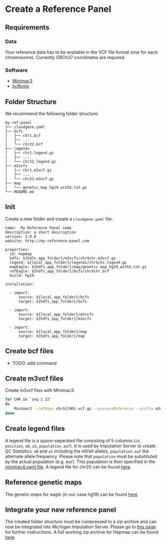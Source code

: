 # Create a Reference Panel

## Requirements

### Data

Your reference data has to be available in the VCF file format (one for each chromosome). Currently GRCh37 coordinates are required. 

### Software

- [Minimac3](https://github.com/Santy-8128/Minimac3)
- [bcftools](https://samtools.github.io/bcftools/bcftools.html)


## Folder Structure

We recommend the following folder structure:

```ansi
my-ref-panel
├── cloudgene.yaml
├── bcfs
|   ├── chr1.bcf
|   ├── ...
|   └── chr22.bcf
├── legends
|   ├── chr1.legend.gz
|   ├── ...
|   └── chr22.legend.gz
├── m3vcfs
|   ├── chr1.m3vcf.gz
|   ├── ...
|   └── chr22.m3vcf.gz
├── map
|   └── genetic_map_hg19_withX.txt.gz
└── README.md
```


## Init

Create a new folder and create a `cloudgene.yaml` file:

```
name:  My Reference Panel name
description: a short description
version: 1.0.0
website: http://my-reference-panel.com

properties:
  id: hapmap
  hdfs: ${hdfs_app_folder}/m3vcfs/chr$chr.m3vcf.gz
  legend: ${local_app_folder}/legends/chr$chr.legend.gz
  mapEagle: ${hdfs_app_folder}/map/genetic_map_hg19_withX.txt.gz
  refEagle: ${hdfs_app_folder}/bcfs/chr$chr.bcf
  build: hg19

installation:

  - import:
      source: ${local_app_folder}/bcfs
      target: ${hdfs_app_folder}/bcfs

  - import:
      source: ${local_app_folder}/m3vcfs
      target: ${hdfs_app_folder}/m3vcfs

  - import:
      source: ${local_app_folder}/map
      target: ${hdfs_app_folder}/map
```


## Create bcf files

- TODO: add command

## Create m3vcf files

Create m3vcf files with Minimac3:

```sh
for CHR in `seq 1 22`
do
    Minimac3 --refHaps chr${CHR}.vcf.gz --processReference --prefix m3vcfs/chr${CHR}
done
```


## Create legend files

A legend file is a space-separated file consisting of 5 columns (`id`, `position`, `a0`, `a1`, `population.aaf`). It is used by Imputation Server to create QC Statistics. 
`a0` and `a1` including the ref/alt alleles, `population.aaf` the alternate allele frequency. 
Please note that `population` must be substituted by the actual population (e.g. eur). This population is then specified in the [minimac4.yaml file](https://github.com/genepi/imputationserver/blob/master/files/minimac4.yaml). 
A legend file for chr20 can be found [here](https://github.com/genepi/imputationserver/blob/master/test-data/configs/hapmap-chr20/ref-panels/hapmap_r22.chr20.CEU.hg19_impute.legend.gz?raw=true).


## Reference genetic maps

The genetic maps for eagle (in our case hg19) can be found [here](https://data.broadinstitute.org/alkesgroup/Eagle/downloads/tables/genetic_map_hg19_withX.txt.gz).

## Integrate your new reference panel
The created folder structure must be compressed to a zip archive and can now be integrated into Michigan Imputation Server. Please go to [this page](http://imputationserver.readthedocs.io/en/latest/docker/#install-1000g-phase-3-reference-panel) for further instructions. A full working zip archive for Hapmap can be found [here](https://imputationserver.sph.umich.edu/static/downloads/releases/hapmap2-1.0.0.zip).


